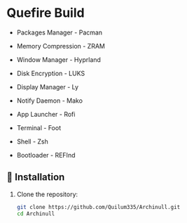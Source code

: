 # Quefire Build 

- Packages Manager - Pacman
- Memory Compression - ZRAM
- Window Manager - Hyprland
- Disk Encryption - LUKS
- Display Manager - Ly
- Notify Daemon - Mako
- App Launcher - Rofi
- Terminal - Foot
- Shell - Zsh






- Bootloader - REFInd



## 🔧 Installation

1. Clone the repository:
   ```bash
   git clone https://github.com/Quilum335/Archinull.git
   cd Archinull
